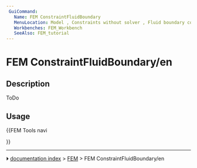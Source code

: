 ```yaml
---
 GuiCommand:
   Name: FEM ConstraintFluidBoundary
   MenuLocation: Model , Constraints without solver , Fluid boundary condition
   Workbenches: FEM_Workbench
   SeeAlso: FEM_tutorial
---
```


# FEM ConstraintFluidBoundary/en

## Description

ToDo

## Usage





{{FEM Tools navi

}}



---
⏵ [documentation index](../README.md) > [FEM](Category_FEM.md) > FEM ConstraintFluidBoundary/en
